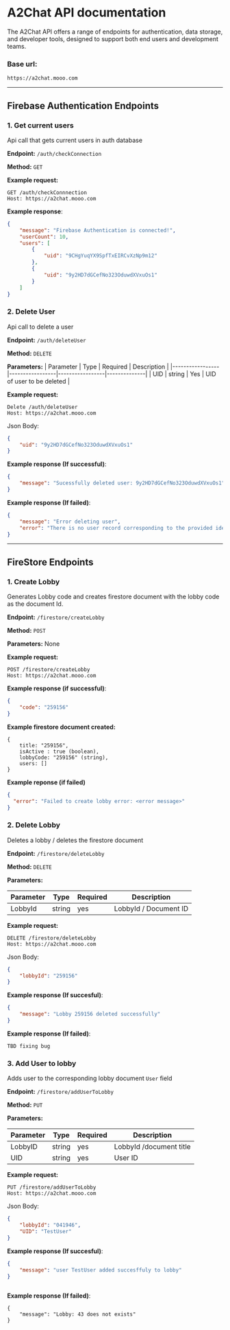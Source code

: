 # A2Chat API documentation 
The A2Chat API offers a range of endpoints for authentication, data storage, and developer tools, designed to support both end users and development teams.
### Base url: 
```
https://a2chat.mooo.com
```
---
## Firebase Authentication Endpoints 
### 1. Get current users 
Api call that gets current users in  auth database 

**Endpoint:** `/auth/checkConnection`  

**Method:** `GET`  

**Example request:**
```
GET /auth/checkConnnection
Host: https://a2chat.mooo.com
```
**Example response**: 
```json
{
    "message": "Firebase Authentication is connected!",
    "userCount": 10,
    "users": [
        {
            "uid": "9CHgYuqYX9SpfTxEIRCvXzNp9m12"
        },
        {
            "uid": "9y2HD7dGCefNo323OduwdXVxuOs1"
        }
    ]
}
```

### 2. Delete User 
Api call to delete a user 

**Endpoint:** `/auth/deleteUser`

**Method:** `DELETE`

**Parameters:**
| Parameter       | Type            | Required        | Description  |
|-----------------|-----------------|-----------------|--------------|
|  UID            | string          | Yes             | UID of user to be deleted |

**Example request:**
```
Delete /auth/deleteUser
Host: https://a2chat.mooo.com
```
Json Body: 
```json
{
    "uid": "9y2HD7dGCefNo323OduwdXVxuOs1"
}
```

**Example response (If successful)**: 
```json
{
    "message": "Sucessfully deleted user: 9y2HD7dGCefNo323OduwdXVxuOs1"
}
```
**Example response (If failed)**: 
```json
{
    "message": "Error deleting user",
    "error": "There is no user record corresponding to the provided identifier."
}
```
---
## FireStore Endpoints
### 1. Create Lobby  
Generates Lobby code and creates firestore document with the lobby code as the document Id.

**Endpoint:** `/firestore/createLobby`

**Method:** `POST`

**Parameters:** None 

**Example request:**
```
POST /firestore/createLobby 
Host: https://a2chat.mooo.com 
```

**Example response (if successful)**: 
```json
{
    "code": "259156"
} 
```
**Example firestore document created:**
```
{
    title: "259156", 
    isActive : true (boolean),    
    lobbyCode: "259156" (string),
    users: [] 
}
```

**Example reponse (if failed)**
```json
{
  "error": "Failed to create lobby error: <error message>"
}
```
### 2. Delete Lobby 
Deletes a lobby / deletes the firestore document 

**Endpoint:** `/firestore/deleteLobby`

**Method:** `DELETE`

**Parameters:**

| Parameter       | Type            | Required        | Description  |
|-----------------|-----------------|-----------------|--------------|
| LobbyId         | string          | yes             | LobbyId / Document ID |

**Example request:**
```
DELETE /firestore/deleteLobby 
Host: https://a2chat.mooo.com
```
Json Body:
```json
{
    "lobbyId": "259156"
}
```

**Example response (If succesful)**: 
```json
{
    "message": "Lobby 259156 deleted successfully"
}
```
**Example response (If failed)**: 
```
TBD fixing bug  
```
### 3.  Add User to lobby
Adds user to the corresponding lobby document `User` field 

**Endpoint:** `/firestore/addUserToLobby`

**Method:** `PUT`

**Parameters:**

| Parameter       | Type            | Required        | Description  |
|-----------------|-----------------|-----------------|--------------|
| LobbyID         | string          | yes             | LobbyId /document title|
| UID             | string          | yes             | User ID |

**Example request:**
```
PUT /firestore/addUserToLobby 
Host: https://a2chat.mooo.com
```
Json Body:
```json
{
    "lobbyId": "041946", 
    "UID": "TestUser" 
}

```
**Example response (If succesful)**: 
```json
{
    "message": "user TestUser added succesffuly to lobby"
}
 
```
**Example response (If failed)**: 
```
{
    "message": "Lobby: 43 does not exists"
}
```




































